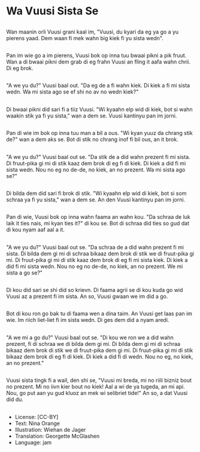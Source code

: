 # Wa Vuusi Sista Se

##
Wan maanin orli Vuusi grani kaal im, "Vuusi, du kyari da eg ya go a yu pierens yaad. Dem waan fi mek wahn big kiek fi yu sista wedn".

##
Pan im wie go a im pierens, Vuusi bok op inna tuu bwaai pikni a pik fruut. Wan a di bwaai pikni dem grab di eg frahn Vuusi an fling it aafa wahn chrii. Di eg brok.

##
"A we yu du?" Vuusi baal out. "Da eg de a fi wahn kiek. Di kiek a fi mi sista wedn. Wa mi sista ago se ef shi no av no wedn kiek?"

##
Di bwaai pikni did sari fi a tiiz Vuusi. "Wi kyaahn elp wid di kiek, bot si wahn waakin stik ya fi yu sista," wan a dem se. Vuusi kantinyu pan im jorni.

##
Pan di wie im bok op inna tuu man a bil a ous. "Wi kyan yuuz da chrang stik de?" wan a dem aks se. Bot di stik no chrang inof fi bil ous, an it brok.

##
"A we yu du?" Vuusi baal out se. "Da stik de a did wahn prezent fi mi sista. Di fruut-pika gi mi di stik kaaz dem brok di eg fi di kiek. Di kiek a did fi mi sista wedn. Nou no eg no de-de, no kiek, an no prezent. Wa mi sista ago se?"

##
Di bilda dem did sari fi brok di stik. "Wi kyaahn elp wid di kiek, bot si som schraa ya fi yu sista," wan a dem se. An den Vuusi kantinyu pan im jorni.

##
Pan di wie, Vuusi bok op inna wahn faama an wahn kou. "Da schraa de luk laik it ties nais, mi kyan ties it?" di kou se. Bot di schraa did ties so gud dat di kou nyam aaf aal a it.

##
"A we yu du?" Vuusi baal out se. "Da schraa de a did wahn prezent fi mi sista. Di bilda dem gi mi di schraa bikaaz dem brok di stik we di fruut-pika gi mi. Di fruut-pika gi mi di stik kaaz dem brok di eg fi mi sista kiek. Di kiek a did fi mi sista wedn. Nou no eg no de-de, no kiek, an no prezent. We mi sista a go se?"

##
Di kou did sari se shi did so krievn. Di faama agrii se di kou kuda go wid Vuusi az a prezent fi im sista. An so, Vuusi gwaan we im did a go.

##
Bot di kou ron go bak tu di faama wen a dina taim. An Vuusi get laas pan im wie. Im riich liet-liet fi im sista wedn. Di ges dem did a nyam aredi.

##
"A we mi a go du?" Vuusi baal out se. "Di kou we ron we a did wahn prezent, fi di schraa we di bilda dem gi mi. Di bilda dem gi mi di schraa bikaaz dem brok di stik we di fruut-pika dem gi mi. Di fruut-pika gi mi di stik bikaaz dem brok di eg fi di kiek. Di kiek a did fi di wedn. Nou no eg, no kiek, an no prezent."

##
Vuusi sista tingk fi a wail, den shi se, "Vuusi mi breda, mi no riili bizniz bout no prezent. Mi no iivn kier bout no kiek! Aal a wi de ya tugeda, an mi api. Nou, go put aan yu gud kluoz an mek wi selibriet tide!" An so, a dat Vuusi did du.

##
* License: [CC-BY]
* Text: Nina Orange
* Illustration: Wiehan de Jager
* Translation: Georgette McGlashen
* Language: jam
